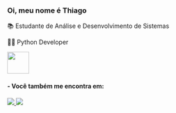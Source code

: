 ### Oi, meu nome é Thiago
📚 Estudante de Análise e Desenvolvimento de Sistemas

👨‍💻 Python Developer

   <img widht="50" height="50" src="https://cdn.jsdelivr.net/gh/devicons/devicon/icons/python/python-original.svg" />
   
  #### - Você também me encontra em:
  
  <a href="https://www.linkedin.com/in/thiago-luiz-452601231/">
  <img src="https://img.shields.io/badge/linkedin-%230077B5.svg?style=for-the-badge&logo=linkedin&logoColor=white" />
  </a>
  <a href="https://www.facebook.com/thiaago.luizz">
  <img src="https://img.shields.io/badge/Facebook-%231877F2.svg?style=for-the-badge&logo=Facebook&logoColor=white" />

